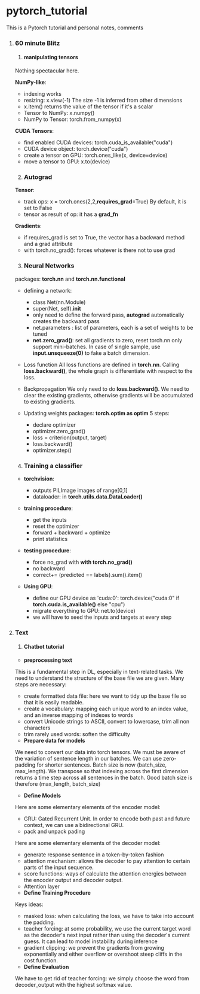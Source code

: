 # pytorch_tutorial
This is a Pytorch tutorial and personal notes, comments

1. ### 60 minute Blitz
    1. #### manipulating tensors
    Nothing spectacular here.

    **NumPy-like**:
      * indexing works
      * resizing: x.view(-1)
      The size -1 is inferred from other dimensions
      * x.item() returns the value of the tensor if it's a scalar
      * Tensor to NumPy: x.numpy()
      * NumPy to Tensor: torch.from_numpy(x)

    **CUDA Tensors**:
      * find enabled CUDA devices: torch.cuda_is_available("cuda")
      * CUDA  device object: torch.device("cuda")
      * create a tensor on GPU: torch.ones_like(x, device=device)
      * move a tensor to GPU: x.to(device)

    2. ### Autograd

    **Tensor**:
      * track ops: x = torch.ones(2,2,**requires_grad**=True)
      By default, it is set to False
      * tensor as result of op:  it has a **grad_fn**

    **Gradients**:
      * if requires_grad is set to True, the vector has a backward method and a grad attribute
      * with torch.no_grad(): forces whatever is there not to use grad

    3. ###  Neural Networks
      packages: **torch.nn** and **torch.nn.functional**
      * defining a network:
        - class Net(nn.Module)
        - super(Net, self).__init__
        - only need to define the forward pass, **autograd** automatically creates the backward pass
        - net.parameters : list of parameters, each is a set of weights to be tuned
        - **net.zero_grad()**: set all gradients to zero, reset
      torch.nn only support mini-batches. In case of single sample, use **input.unsqueeze(0)** to fake a batch dimension.

      * Loss function
      All loss functions are defined in **torch.nn**.
      Calling **loss.backward()**, the whole graph is differentiate with respect to the loss.

      * Backpropagation
      We only need to do **loss.backward()**. We need to clear the existing gradients, otherwise gradients will be accumulated to existing gradients.

      * Updating weights
      packages: **torch.optim as optim**
      5 steps:
        - declare optimizer
        - optimizer.zero_grad()
        - loss = criterion(output, target)
        - loss.backward()
        - optimizer.step()

      4. ###  Training a classifier

      * **torchvision**:
          -  outputs PILImage images of range[0,1]
          -  dataloader: in **torch.utils.data.DataLoader()**

      * **training procedure**:
         - get the inputs
         - reset the optimizer
         - forward + backward + optimize
         - print statistics

      * **testing procedure**:
         - force no_grad with **with torch.no_grad()**
         - no backward
         - correct+= (predicted == labels).sum().item()

      * **Using GPU**:
         - define our GPU device as 'cuda:0': torch.device("cuda:0" if **torch.cuda.is_available()** else "cpu")
         - migrate everything to GPU: net.to(device)
         - we will have to seed the inputs and targets at every step

2. ### Text
    1. #### Chatbot tutorial

    * **preprocessing text**

    This is a fundamental step in DL, especially in text-related tasks.
    We need to understand the structure of the base file we are given.
    Many steps are necessary:
      - create formatted data file: here we want to tidy up the base file
      so that it is easily readable.
      - create a vocabulary: mapping each unique word to an index value, and
      an inverse mapping of indexes to words
      - convert Unicode strings to ASCII, convert to lowercase, trim all non
      characters
      - trim rarely used words: soften the difficulty


      * **Prepare data for models**

      We need to convert our data into torch tensors. We must be aware of the
      variation of sentence length in our batches. We can use zero-padding for
      shorter sentences.
      Batch size is now (batch_size, max_length).
      We transpose so that indexing across the first dimension returns a time
      step across all sentences in the batch.
      Good batch size is therefore (max_length, batch_size)

      * **Define Models**

      Here are some elementary elements of the encoder model:
      - GRU: Gated Recurrent Unit. In order to encode both past and future
        context, we can use a bidirectional GRU.
      - pack and unpack pading

      Here are some elementary elements of the decoder model:
      - generate response sentence in a token-by-token fashion
      - attention mechanism: allows the decoder to pay attention to certain
        parts of the input sequence.
      - score functions: ways of calculate the attention energies between the
        encoder output and decoder output.
      - Attention layer


      * **Define Training Procedure**

      Keys ideas:
      - masked loss: when calculating the loss, we have to take into account
        the padding.
      - teacher forcing: at some probability, we use the current target word
        as the decoder's next input rather than using the decoder's current
        guess. It can lead to model instability during inference
      - gradient clipping: we prevent the gradients from growing exponentially
        and either overflow or overshoot steep cliffs in the cost function.


      * **Define Evaluation**

      We have to get rid of teacher forcing: we simply choose
      the word from decoder_output with the highest softmax value.
